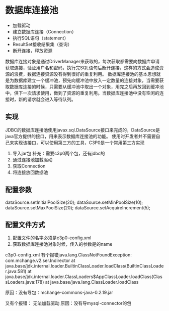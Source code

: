 # 数据库连接池
- 加载驱动
- 建立数据库连接（Connection）
- 执行SQL语句（statement）
- ResultSet接收结果集（查询）
- 断开连接，释放资源

数据库连接对象是通过DriverManager来获取的，每次获取都需要向数据库申请获取连接，验证用户名和密码，执行完SQL语句后断开连接，这样的方式会造成资源的浪费，数据连接资源没有得到很好的重复利用。
数据库连接池的基本思想就是为数据库建立一个缓冲池，预先向缓冲池中放入一定数量的连接对象，当需要获取数据库连接的时候，只需要从缓冲池中取出一个对象，用完之后再放回到缓冲池中，供下一次请求使用，做到了资源的重复利用。当数据库连接池中没有空闲的连接时，新的请求就会进入等待队列。

## 实现
JDBC的数据库连接池使用javax.sql.DataSource接口来完成的，DataSource是java官方提供的接口，用来表示数据库连接池的功能。
使用时开发者并不需要自己来实现该接口，可以使用第三方的工具，C3P0是一个常用第三方实现

1. 导入jar包
    补充：需要c3p0两个包，还有jdbc的
2. 通过连接池加载驱动
3. 获取Connection
4. 将连接放回数据池


## 配置参数
dataSource.setInitialPoolSize(20);
dataSource.setMinPoolSize(10);
dataSource.setMaxPoolSize(20);
dataSource.setAcquireIncrement(5);

## 配置文件方式
1. 配置文件的名字必须是c3p0-config.xml
2. 获取数据库连接池对象时候，传入的参数是<named-config name="testc3p0">的name



c3p0-config.xml
有个报错java.lang.ClassNotFoundException: com.mchange.v2.ser.Indirector
    	at java.base/jdk.internal.loader.BuiltinClassLoader.loadClass(BuiltinClassLoader.java:581)
    	at java.base/jdk.internal.loader.ClassLoaders$AppClassLoader.loadClass(ClassLoaders.java:178)
    	at java.base/java.lang.ClassLoader.loadClass
    	
原因：没有导包：mchange-commons-java-0.2.19.jar

又有个报错：
    无法加载驱动
原因：没有导mysql-connector的包



